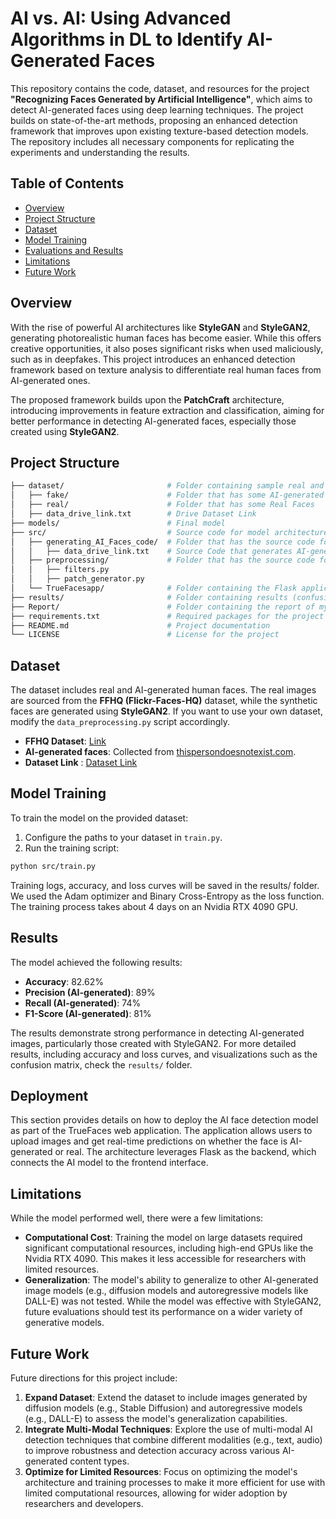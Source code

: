 # AI vs. AI: Using Advanced Algorithms in DL to Identify AI-Generated Faces

This repository contains the code, dataset, and resources for the project **"Recognizing Faces Generated by Artificial Intelligence"**, which aims to detect AI-generated faces using deep learning techniques. The project builds on state-of-the-art methods, proposing an enhanced detection framework that improves upon existing texture-based detection models. The repository includes all necessary components for replicating the experiments and understanding the results.

## Table of Contents
- [Overview](#overview)
- [Project Structure](#project-structure)
- [Dataset](#dataset)
- [Model Training](#model-training)
- [Evaluations and Results](#results)
- [Limitations](#limitations)
- [Future Work](#future-work)

## Overview

With the rise of powerful AI architectures like **StyleGAN** and **StyleGAN2**, generating photorealistic human faces has become easier. While this offers creative opportunities, it also poses significant risks when used maliciously, such as in deepfakes. This project introduces an enhanced detection framework based on texture analysis to differentiate real human faces from AI-generated ones.

The proposed framework builds upon the **PatchCraft** architecture, introducing improvements in feature extraction and classification, aiming for better performance in detecting AI-generated faces, especially those created using **StyleGAN2**.

## Project Structure

```bash
├── dataset/                       # Folder containing sample real and AI-generated images
│   ├── fake/                      # Folder that has some AI-generated Faces
│   ├── real/                      # Folder that has some Real Faces
│   ├── data_drive_link.txt        # Drive Dataset Link
├── models/                        # Final model 
├── src/                           # Source code for model architecture, training, and evaluation
│   ├── generating_AI_Faces_code/  # Folder that has the source code for generating AI-generated faces images
│   │   ├── data_drive_link.txt    # Source Code that generates AI-generated faces
│   ├── preprocessing/             # Folder that has the source code for pre-processing the images
│   │   ├── filters.py 
│   │   ├── patch_generator.py 
│   └── TrueFacesapp/              # Folder containing the Flask application
├── results/                       # Folder containing results (confusion matrix, metrics, etc.)
├── Report/                        # Folder containing the report of my approach and the paper of the inspired technique technique
├── requirements.txt               # Required packages for the project
├── README.md                      # Project documentation
└── LICENSE                        # License for the project
```

## Dataset

The dataset includes real and AI-generated human faces. The real images are sourced from the **FFHQ (Flickr-Faces-HQ)** dataset, while the synthetic faces are generated using **StyleGAN2**. If you want to use your own dataset, modify the `data_preprocessing.py` script accordingly.

- **FFHQ Dataset**: [Link](https://www.kaggle.com/datasets/deepakg/ffhq-face-data)
- **AI-generated faces**: Collected from [thispersondoesnotexist.com](https://thispersondoesnotexist.com).
- **Dataset Link** : [Dataset Link](https://drive.google.com/drive/folders/16m1mFsO5XCPfE58i7u3mQjTLjO9fTpvi?usp=sharing)
## Model Training

To train the model on the provided dataset:

1. Configure the paths to your dataset in `train.py`.
2. Run the training script:

```bash
python src/train.py
```

Training logs, accuracy, and loss curves will be saved in the results/ folder. We used the Adam optimizer and Binary Cross-Entropy as the loss function. The training process takes about 4 days on an Nvidia RTX 4090 GPU.

## Results

The model achieved the following results:

- **Accuracy**: 82.62%
- **Precision (AI-generated)**: 89%
- **Recall (AI-generated)**: 74%
- **F1-Score (AI-generated)**: 81%

The results demonstrate strong performance in detecting AI-generated images, particularly those created with StyleGAN2. For more detailed results, including accuracy and loss curves, and visualizations such as the confusion matrix, check the `results/` folder.

## Deployment

This section provides details on how to deploy the AI face detection model as part of the TrueFaces web application. The application allows users to upload images and get real-time predictions on whether the face is AI-generated or real. The architecture leverages Flask as the backend, which connects the AI model to the frontend interface.

## Limitations

While the model performed well, there were a few limitations:

- **Computational Cost**: Training the model on large datasets required significant computational resources, including high-end GPUs like the Nvidia RTX 4090. This makes it less accessible for researchers with limited resources.
- **Generalization**: The model's ability to generalize to other AI-generated image models (e.g., diffusion models and autoregressive models like DALL-E) was not tested. While the model was effective with StyleGAN2, future evaluations should test its performance on a wider variety of generative models.

## Future Work

Future directions for this project include:

1. **Expand Dataset**: Extend the dataset to include images generated by diffusion models (e.g., Stable Diffusion) and autoregressive models (e.g., DALL-E) to assess the model's generalization capabilities.
2. **Integrate Multi-Modal Techniques**: Explore the use of multi-modal AI detection techniques that combine different modalities (e.g., text, audio) to improve robustness and detection accuracy across various AI-generated content types.
3. **Optimize for Limited Resources**: Focus on optimizing the model's architecture and training processes to make it more efficient for use with limited computational resources, allowing for wider adoption by researchers and developers.
